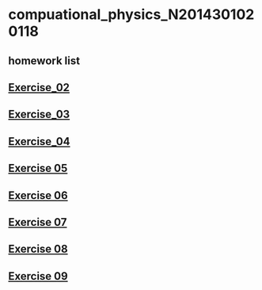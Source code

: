# compuational_physics_N2014301020118
## homework list 
## [Exercise_02](https://www.zybuluo.com/mdeditor#513366)
## [Exercise_03](https://www.zybuluo.com/XF/note/513375)
## [Exercise_04](https://www.zybuluo.com/mdeditor#525844)
## [Exercise 05](https://www.zybuluo.com/XF/note/534130)
## [Exercise 06](https://www.zybuluo.com/XF/note/542456)
## [Exercise 07](https://www.zybuluo.com/XF/note/557965)
## [Exercise 08](https://www.zybuluo.com/XF/note/566009)
## [Exercise 09](https://www.zybuluo.com/XF/note/573715)
